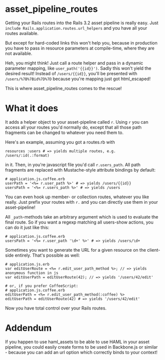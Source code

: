 # asset\_pipeline\_routes

Getting your Rails routes into the Rails 3.2 asset pipeline is really easy. Just
`include Rails.application.routes.url_helpers` and you have all your routes available.

But except for hard-coded links this won't help you, because in production you have to pass in resource parameters at compile-time, where they are not available.

Heh, you might think! Just call a route helper and pass in a dynamic parameter mapping, like
`user_path('{{id}}')`. Sadly this won't yield the desired result! Instead of `/users/{{id}}`, you'll be presented with `/users/%7B%7Bid%7D%7D` because you're mapping just got html_escaped!

This is where asset\_pipeline\_routes comes to the rescue!

# What it does

It adds a helper object to your asset-pipeline called `r`. Using
`r` you can access all your routes you'd normally do, except that all those path fragments
can be changed to whatever you need them to.

Here's an example, assuming you got a routes.rb with

    resources :users # => yields multiple routes, e.g. /users/:id(.:format)

in it. Then, in you're javascript file you'd call `r.users_path`.  All path fragments are replaced with Mustache-style attribute bindings by default:

    # application.js.coffee.erb
    userPath = '<%= r.user_path %>' # => yields /users/{{id}}
    usersPath = '<%= r.users_path %>' # => yields /users

You can even hook up member- or collection routes, whatever you like really. Just prefix your routes with `r.` and you can directly use them in your asset-pipeline!

All `_path`-methods take an arbitrary argument which is used to evaluate the final route.
So if you want a regexp matching all users-show actions, you can do it just like this:

    # application.js.coffee.erb
    usersPath = '<%= r.user_path '\d+' %>' # => yields /users/\d+

Sometimes you want to generate the URL for a given resource on the client-side entirely. That's possible as well:

    # application.js.erb
    var editUserRoute = <%= r.edit_user_path_method %>; // => yields anonymous function in js
    var editUserPath = editUserRoute(42); // => yields '/users/42/edit'

    # or, if you prefer CoffeeScript:
    # application.js.coffee.erb
    editUserPath = <%= r.edit_user_path_method(:coffee) %>
    editUserPath = editUserRoute(42) # => yields '/users/42/edit'

Now you have total control over your Rails routes.

# Addendum

If you happen to use haml\_assets to be able to use HAML in your asset pipeline, you could easily create forms to be used in Backbone.js or similar - because you can add an url option which correctly binds to your context!